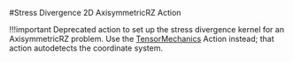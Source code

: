 #Stress Divergence 2D AxisymmetricRZ Action

!!!important
    Deprecated action to set up the stress divergence kernel for an AxisymmetricRZ problem.  Use the [TensorMechanics](auto::/Kernels/TensorMechanics) Action instead; that action autodetects the coordinate system.
